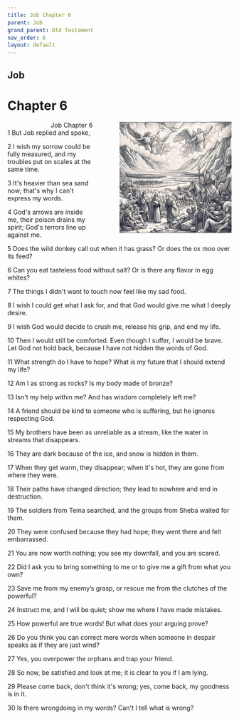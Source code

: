 ```yaml
---
title: Job Chapter 6
parent: Job
grand_parent: Old Testament
nav_order: 6
layout: default
---
```


## Job

# Chapter 6

<div style="clear: both; text-align: right;">
    <img src="/assets/Image/Job/500/6.jpg" alt="Job Chapter 6" class="chapter-image" style="max-width: 50%; height: auto; float: right; margin: 0 0 10px 10px; padding-left: 10%;">
    <figcaption style="font-size: 14px;">Job Chapter 6</figcaption>
</div>
1 But Job replied and spoke,

2 I wish my sorrow could be fully measured, and my troubles put on scales at the same time.

3 It's heavier than sea sand now; that's why I can't express my words.

4 God's arrows are inside me, their poison drains my spirit; God's terrors line up against me.

5 Does the wild donkey call out when it has grass? Or does the ox moo over its feed?

6 Can you eat tasteless food without salt? Or is there any flavor in egg whites?

7 The things I didn't want to touch now feel like my sad food.

8 I wish I could get what I ask for, and that God would give me what I deeply desire.

9 I wish God would decide to crush me, release his grip, and end my life.

10 Then I would still be comforted. Even though I suffer, I would be brave. Let God not hold back, because I have not hidden the words of God.

11 What strength do I have to hope? What is my future that I should extend my life?

12 Am I as strong as rocks? Is my body made of bronze?

13 Isn't my help within me? And has wisdom completely left me?

14 A friend should be kind to someone who is suffering, but he ignores respecting God.

15 My brothers have been as unreliable as a stream, like the water in streams that disappears.

16 They are dark because of the ice, and snow is hidden in them.

17 When they get warm, they disappear; when it's hot, they are gone from where they were.

18 Their paths have changed direction; they lead to nowhere and end in destruction.

19 The soldiers from Tema searched, and the groups from Sheba waited for them.

20 They were confused because they had hope; they went there and felt embarrassed.

21 You are now worth nothing; you see my downfall, and you are scared.

22 Did I ask you to bring something to me or to give me a gift from what you own?

23 Save me from my enemy’s grasp, or rescue me from the clutches of the powerful?

24 Instruct me, and I will be quiet; show me where I have made mistakes.

25 How powerful are true words! But what does your arguing prove?

26 Do you think you can correct mere words when someone in despair speaks as if they are just wind?

27 Yes, you overpower the orphans and trap your friend.

28 So now, be satisfied and look at me; it is clear to you if I am lying.

29 Please come back, don't think it's wrong; yes, come back, my goodness is in it.

30 Is there wrongdoing in my words? Can't I tell what is wrong?


